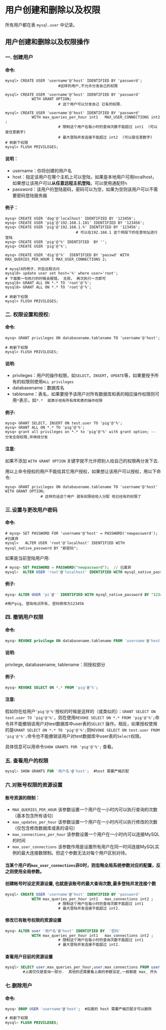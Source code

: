 # 用户创建和删除以及权限

所有用户都在表 `mysql.user` 中记录。

## 用户创建和删除以及权限操作

### 一. 创建用户

#### 命令:

```mysql
mysql> CREATE USER 'username'@'host' IDENTIFIED BY 'password';      
                        #这样的用户,不允许分发自己的权限
                        
mysql> CREATE USER 'username'@'host' IDENTIFIED BY 'password' 
            WITH GRANT OPTION;   
                        # 这个用户可以分发自己 已有的权限.
                        
mysql> CREATE USER 'username'@'host' IDENTIFIED BY 'password' 
            WITH max_queries_per_hour int1   MAX_USER_CONNECTIONS int2 ;   
                        # 限制这个用户在每小时的查询次数不能超过 int1  (可以是任意数字)
                        # 最大登陆并发连接不能超过 int2  (可以是任意数字)
# 刷新下权限
mysql> FLUSH PRIVILEGES;
```

#### 说明：

* username：你将创建的用户名
* host：指定该用户在哪个主机上可以登陆，如果是本地用户可用localhost，如果想让该用户可以**从任意远程主机登陆**，可以使用通配符`%`
* password：该用户的登陆密码，密码可以为空，如果为空则该用户可以不需要密码登陆服务器

#### 例子：

```mysql
mysq> CREATE USER 'dog'@'localhost' IDENTIFIED BY '123456';
mysq> CREATE USER 'pig'@'192.168.1.101' IDENTIFIED BY '123456';
mysq> CREATE USER 'pig'@'192.168.1.%' IDENTIFIED BY '123456';      
                                # 可以在192.168.1 这个网段下的任意地址进行登陆
mysq> CREATE USER 'pig'@'%' IDENTIFIED  BY '';
mysq> CREATE USER 'pig'@'%';

mysq> CREATE USER 'dig'@'%'  IDENTIFIED BY 'passwd' WITH MAX_QUERIES_PER_HOUR 1 MAX_USER_CONNECTIONS 2;

# mysql8的例子，开启远程访问
mysql8>	update user set host='%' where user='root';
# 下面第一句执行的时候会报错， 无视， 再次执行一次即可
mysql8> GRANT ALL ON *.* TO 'root'@'%';			
mysql8> GRANT ALL ON *.* TO 'root'@'%';

# 刷新下权限
mysql> FLUSH PRIVILEGES;
```

### 二. 权限设置和授权:

#### 命令:

```mysql
mysq> GRANT privileges ON databasename.tablename TO 'username'@'host';

# 刷新下权限
mysql> FLUSH PRIVILEGES;
```

#### 说明:

* privileges：用户的操作权限，如`SELECT`，`INSERT`，`UPDATE`等，如果要授予所有的权限则使用`ALL privileges`
* databasename：数据库名
* tablename：表名，如果要授予该用户对所有数据库和表的相应操作权限则可用`*`表示，如`*.*  就表示他有所有库和表的操作权限`

#### 例子:

```mysql
mysq> GRANT SELECT, INSERT ON test.user TO 'pig'@'%';
mysq> GRANT ALL ON *.* TO 'pig'@'%';
mysq> grant all privileges on *.* to 'pig'@'%' with grant option; -- 分发全部权限,并继续分发
```

#### 注意:

如果不添加 `WITH GRANT OPTION` 关键字就不允许把别人给自己的权限再分发下去.

用以上命令授权的用户不能给其它用户授权，如果想让该用户可以授权，用以下命令:

```mysql
mysq> GRANT privileges ON databasename.tablename TO 'username'@'host' WITH GRANT OPTION;
                # 这样的话这个用户 就有权限给他人分配 他已经有的权限了
```

### 三.设置与更改用户密码

#### 命令:

```mysql
# mysq> SET PASSWORD FOR 'username'@'host' = PASSWORD('newpassword');   #已废弃
mysql>   ALTER USER 'root'@'localhost' IDENTIFIED WITH mysql_native_password BY "新密码";
```

如果是当前登陆用户用:

```sql
# mysq> SET PASSWORD = PASSWORD("newpassword");  // 已废弃
mysql>  ALTER USER 'root'@'localhost' IDENTIFIED WITH mysql_native_password BY "新密码";
```

#### 例子:

```sql
mysq> ALTER USER 'pi'@'' IDENTIFIED WITH mysql_native_password BY "123456";

#用户pig, 登陆地点所有, 密码修改为123456
```

### 四. 撤销用户权限

#### 命令:

```sql
mysq> REVOKE privilege ON databasename.tablename FROM 'username'@'host';
```

#### 说明:

privilege, databasename, tablename：同授权部分

#### 例子:

```sql
mysq> REVOKE SELECT ON *.* FROM 'pig'@'%';
```

#### 注意:

假如你在给用户`'pig'@'%'`授权的时候是这样的（或类似的）：`GRANT SELECT ON test.user TO 'pig'@'%'`，则在使用`REVOKE SELECT ON *.* FROM 'pig'@'%';`命令并不能撤销该用户对test数据库中user表的`SELECT` 操作。相反，如果授权使用的是`GRANT SELECT ON *.* TO 'pig'@'%';`则`REVOKE SELECT ON test.user FROM 'pig'@'%';`命令也不能撤销该用户对test数据库中user表的`Select`权限。

具体信息可以用命令`SHOW GRANTS FOR 'pig'@'%';` 查看。

### 五. 查看用户的权限

```sql
mysql> SHOW GRANTS FOR '用户名'@'host';  #host 需要严格匹配
```

### 六.对账号权限的资源设置

#### 账号资源的限制：

* `MAX_QUERIES_PER_HOUR` 该参数设置一个用户在一小时内可以执行查询的次数（基本包含所有语句） 
* `max_updates_per_hour` 该参数设置一个用户在一小时内可以执行修改的次数（仅包含修改数据库或表的语句）
* `max_connections_per_hour` 该参数设置一个用户在一小时内可以连接MySQL的时间
* `max_user_connections` 该参数作用是设置所有用户在同一时间连接MySQL实例的最大连接数限制。但这个参数无法对每个用户区别对待。

#### 当某个用户的`max_user_connections`非0时，则忽略全局系统参数对应的配置，反之则使用全局参数。

#### 创建帐号时设定资源设置,  也就是该账号的最大查询次数,最多登陆并发连接个数

```sql
mysql> CREATE USER 'username'@'host' IDENTIFIED BY 'password' 
            WITH max_queries_per_hour int1   max_connections int2 ;   
                        # 限制这个用户在每小时的查询次数不能超过 int1 
                        # 最大登陆并发连接不能超过 int2. 
```

#### 修改已有账号权限的资源设置

```sql
mysq> ALTER user '用户名'@'host' IDENTIFIED BY  '密码'
            WITH max_queries_per_hour int1   max_connections int2 ;   
                        # 限制这个用户在每小时的查询次数不能超过 int1 
                        # 最大登陆并发连接不能超过 int2. 
```

#### 查看用户目前的资源设置

```sql
mysql> SELECT user.max_queries_per_hour,user.max_connections FROM user WHERE user = '用户名';
        #上面仅仅是查询一部分.  其他的还需要看上面的参数设定,一般都是 max_ 开头
```

### 七.删除用户

#### 命令:

```sql
mysq> DROP USER 'username'@'host';  #后面的 host 需要严格匹配才可以删除

# 刷新下权限
mysql> FLUSH PRIVILEGES;
```

